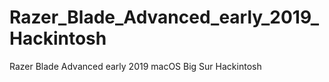 # Razer_Blade_Advanced_early_2019_Hackintosh
Razer Blade Advanced early 2019 macOS Big Sur Hackintosh
